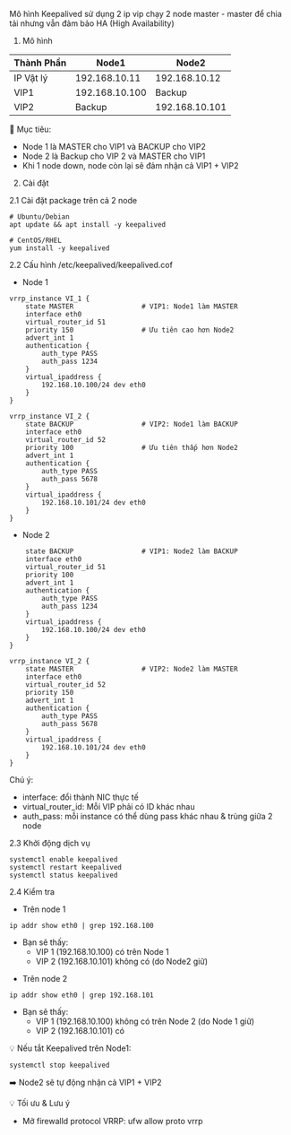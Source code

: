 Mô hình Keepalived sử dụng 2 ip vip chạy 2 node master - master để chia tải nhưng vẫn đảm bảo HA (High Availability)

1. Mô hình

| Thành Phần| Node1 | Node2|
|-----------|-------|------|
| IP Vật lý | 192.168.10.11| 192.168.10.12|
|VIP1       | 192.168.10.100 | Backup |
|VIP2       | Backup         | 192.168.10.101|

📌 Mục tiêu:
- Node 1 là MASTER cho VIP1 và BACKUP cho VIP2
- Node 2 là Backup cho VIP 2 và MASTER cho VIP1
- Khi 1 node down, node còn lại sẽ đảm nhận cả VIP1 + VIP2

2. Cài đặt

2.1 Cài đặt package trên cả 2 node
```
# Ubuntu/Debian
apt update && apt install -y keepalived

# CentOS/RHEL
yum install -y keepalived
```

2.2 Cấu hình /etc/keepalived/keepalived.cof

* Node 1
```
vrrp_instance VI_1 {
    state MASTER                 # VIP1: Node1 làm MASTER
    interface eth0
    virtual_router_id 51
    priority 150                 # Ưu tiên cao hơn Node2
    advert_int 1
    authentication {
        auth_type PASS
        auth_pass 1234
    }
    virtual_ipaddress {
        192.168.10.100/24 dev eth0
    }
}

vrrp_instance VI_2 {
    state BACKUP                 # VIP2: Node1 làm BACKUP
    interface eth0
    virtual_router_id 52
    priority 100                 # Ưu tiên thấp hơn Node2
    advert_int 1
    authentication {
        auth_type PASS
        auth_pass 5678
    }
    virtual_ipaddress {
        192.168.10.101/24 dev eth0
    }
}
```

* Node 2
```vrrp_instance VI_1 {
    state BACKUP                 # VIP1: Node2 làm BACKUP
    interface eth0
    virtual_router_id 51
    priority 100
    advert_int 1
    authentication {
        auth_type PASS
        auth_pass 1234
    }
    virtual_ipaddress {
        192.168.10.100/24 dev eth0
    }
}

vrrp_instance VI_2 {
    state MASTER                 # VIP2: Node2 làm MASTER
    interface eth0
    virtual_router_id 52
    priority 150
    advert_int 1
    authentication {
        auth_type PASS
        auth_pass 5678
    }
    virtual_ipaddress {
        192.168.10.101/24 dev eth0
    }
}
```

Chú ý:
- interface: đổi thành NIC thực tế
- virtual_router_id: Mỗi VIP phải có ID khác nhau
- auth_pass: mỗi instance có thể dùng pass khác nhau & trùng giữa 2 node

2.3 Khởi động dịch vụ
```
systemctl enable keepalived
systemctl restart keepalived
systemctl status keepalived
```

2.4 Kiểm tra
* Trên node 1
```
ip addr show eth0 | grep 192.168.100
```

- Bạn sẽ thấy:
  + VIP 1 (192.168.10.100) có trên Node 1
  + VIP 2 (192.168.10.101) không có (do Node2 giữ)
 
* Trên node 2
```
ip addr show eth0 | grep 192.168.101
```

- Bạn sẽ thấy:
  + VIP 1 (192.168.10.100) không có trên Node 2 (do Node 1 giữ)
  + VIP 2 (192.168.10.101) có

💡 Nếu tắt Keepalived trên Node1:
```
systemctl stop keepalived
```

➡️ Node2 sẽ tự động nhận cả VIP1 + VIP2

💡 Tối ưu & Lưu ý
- Mở firewalld protocol VRRP: ufw allow proto vrrp


